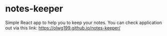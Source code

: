 # notes-keeper
Simple React app to help you to keep your notes. You can check application out via this link: https://olwg199.github.io/notes-keeper/
